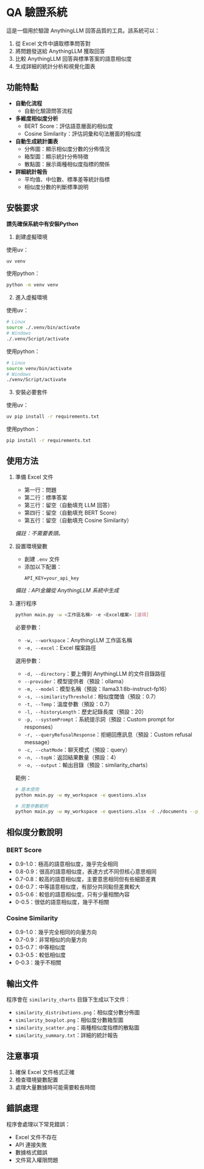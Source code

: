 # QA 驗證系統

這是一個用於驗證 AnythingLLM 回答品質的工具。該系統可以：
1. 從 Excel 文件中讀取標準問答對
2. 將問題發送給 AnythingLLM 獲取回答
3. 比較 AnythingLLM 回答與標準答案的語意相似度
4. 生成詳細的統計分析和視覺化圖表

## 功能特點

- **自動化流程**
  - 自動化驗證問答流程
- **多維度相似度分析**
  - BERT Score：評估語意層面的相似度
  - Cosine Similarity：評估詞彙和句法層面的相似度
- **自動生成統計圖表**
  - 分佈圖：顯示相似度分數的分佈情況
  - 箱型圖：顯示統計分佈特徵
  - 散點圖：展示兩種相似度指標的關係
- **詳細統計報告**
  - 平均值、中位數、標準差等統計指標
  - 相似度分數的判斷標準說明

## 安裝要求

**請先確保系統中有安裝Python**

1. 創建虛擬環境

使用uv：

```bash
uv venv
```

使用python：

```bash
python -m venv venv
```

2. 進入虛擬環境

使用uv：

```bash
# Linux
source ./.venv/bin/activate
# Windows
./.venv/Script/activate
```

使用python：

```bash
# Linux
source venv/bin/activate
# Windows
./venv/Script/activate
```

3. 安裝必要套件

使用uv：

```bash
uv pip install -r requirements.txt
```

使用python：

```bash
pip install -r requirements.txt
```

## 使用方法

1. 準備 Excel 文件
   - 第一行：問題
   - 第二行：標準答案
   - 第三行：留空（自動填充 LLM 回答）
   - 第四行：留空（自動填充 BERT Score）
   - 第五行：留空（自動填充 Cosine Similarity）
   
   *備註：不需要表頭。*

2. 設置環境變數
   - 創建 `.env` 文件
   - 添加以下配置：
     ```
     API_KEY=your_api_key
     ```

   *備註：API金鑰從 AnythingLLM 系統中生成*

3. 運行程序
   ```bash
   python main.py -w <工作區名稱> -e <Excel檔案> [選項]
   ```

   必要參數：
   - `-w, --workspace`：AnythingLLM 工作區名稱
   - `-e, --excel`：Excel 檔案路徑

   選用參數：
   - `-d, --directory`：要上傳到 AnythingLLM 的文件目錄路徑
   - `--provider`：模型提供者（預設：ollama）
   - `-m, --model`：模型名稱（預設：llama3.1:8b-instruct-fp16）
   - `-s, --similarityThreshold`：相似度閾值（預設：0.7）
   - `-t, --Temp`：溫度參數（預設：0.7）
   - `-l, --historyLength`：歷史記錄長度（預設：20）
   - `-p, --systemPrompt`：系統提示詞（預設：Custom prompt for responses）
   - `-r, --queryRefusalResponse`：拒絕回應訊息（預設：Custom refusal message）
   - `-c, --chatMode`：聊天模式（預設：query）
   - `-n, --topN`：返回結果數量（預設：4）
   - `-o, --output`：輸出目錄（預設：similarity_charts）

   範例：
   ```bash
   # 基本使用
   python main.py -w my_workspace -e questions.xlsx

   # 完整參數範例
   python main.py -w my_workspace -e questions.xlsx -d ./documents --provider ollama -m llama3.1:8b-instruct-fp16 -s 0.7 -t 0.7 -l 20 -p "自定義提示詞" -r "無法回答" -c query -n 4 -o ./output
   ```

## 相似度分數說明

### BERT Score
- 0.9-1.0：極高的語意相似度，幾乎完全相同
- 0.8-0.9：很高的語意相似度，表達方式不同但核心意思相同
- 0.7-0.8：較高的語意相似度，主要意思相同但有些細節差異
- 0.6-0.7：中等語意相似度，有部分共同點但差異較大
- 0.5-0.6：較低的語意相似度，只有少量相關內容
- 0-0.5：很低的語意相似度，幾乎不相關

### Cosine Similarity
- 0.9-1.0：幾乎完全相同的向量方向
- 0.7-0.9：非常相似的向量方向
- 0.5-0.7：中等相似度
- 0.3-0.5：較低相似度
- 0-0.3：幾乎不相關

## 輸出文件

程序會在 `similarity_charts` 目錄下生成以下文件：
- `similarity_distributions.png`：相似度分數分佈圖
- `similarity_boxplot.png`：相似度分數箱型圖
- `similarity_scatter.png`：兩種相似度指標的散點圖
- `similarity_summary.txt`：詳細的統計報告

## 注意事項

1. 確保 Excel 文件格式正確
2. 檢查環境變數配置
4. 處理大量數據時可能需要較長時間

## 錯誤處理

程序會處理以下常見錯誤：
- Excel 文件不存在
- API 連接失敗
- 數據格式錯誤
- 文件寫入權限問題
